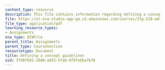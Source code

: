 ```yaml
---
content_type: resource
description: This file contains information regarding defining a concept guidelines.
file: https://ol-ocw-studio-app-qa.s3.amazonaws.com/courses/21g-228-advanced-workshop-in-writing-for-social-sciences-and-architecture-els-spring-2007/3fd6f6422048a8555fa88f9fe6ba7b78_MIT21G.228S07_definition.pdf
file_type: application/pdf
learning_resource_types:
- Assignments
ocw_type: OCWFile
parent_title: Assignments
parent_type: CourseSection
resourcetype: Document
title: Defining a concept guidelines
uid: 3fd6f642-2048-a855-5fa8-8f9fe6ba7b78
---
```

